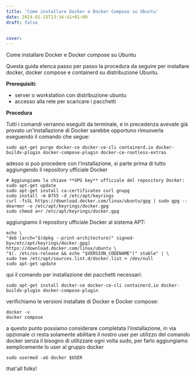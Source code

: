 ```yaml
---
title: 'Come installare Docker e Docker Compose su Ubuntu'
date: 2024-01-15T13:34:41+01:00
draft: false


cover:
---
```


Come installare Docker e Docker compose su Ubuntu

Questa guida elenca passo per passo la procedura da seguire per installare docker, docker compose e containerd su distribuzione Ubuntu.

**Prerequisiti:**

- server o workstation con distribuzione ubuntu
- accesso alla rete per scaricare i pacchetti


**Procedura**

Tutti i comandi verranno eseguiti da terminale, e in precedenza avevate già provato un'installazione di Docker sarebbe opportuno rimuoverla eseguendo il comando che segue:

    sudo apt-get purge docker-ce docker-ce-cli containerd.io docker-buildx-plugin docker-compose-plugin docker-ce-rootless-extras

adesso si può procedere con l'installazione, si parte prima di tutto aggiungendo il repository ufficiale Docker

    # Aggiungiamo la chiave **GPG key** ufficiale del repository Docker:
    sudo apt-get update
    sudo apt-get install ca-certificates curl gnupg
    sudo install -m 0755 -d /etc/apt/keyrings
    curl -fsSL https://download.docker.com/linux/ubuntu/gpg | sudo gpg --dearmor -o /etc/apt/keyrings/docker.gpg
    sudo chmod a+r /etc/apt/keyrings/docker.gpg

aggiungiamo il repository ufficiale Docker al sistema APT:
    
    echo \
    "deb [arch="$(dpkg --print-architecture)" signed-by=/etc/apt/keyrings/docker.gpg] https://download.docker.com/linux/ubuntu \
    "$(. /etc/os-release && echo "$VERSION_CODENAME")" stable" | \
    sudo tee /etc/apt/sources.list.d/docker.list > /dev/null
    sudo apt-get update


qui il comando per installazione dei pacchetti necessari:

    sudo apt-get install docker-ce docker-ce-cli containerd.io docker-buildx-plugin docker-compose-plugin

verifichiamo le versioni installate di Docker e Docker compose:

    docker -v
    docker compose

a questo punto possiamo considerare completata l'installazione, in via opzionale ci resta solamente abilitare il nostro user per utilizzo del comando docker senza il bisogno di utilizzare ogni volta sudo, per farlo aggiungiamo semplicemente lo user al gruppo docker

    sudo usermod -aG docker $USER

that'all folks!
